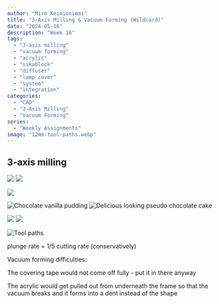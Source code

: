 ```yaml
---
author: "Miro Keimiöniemi"
title: "3-Axis Milling & Vacuum Forming (Wildcard)"
date: "2024-05-16"
description: "Week 16"
tags: 
  - "3-axis milling"
  - "vacuum forming"
  - "acrylic"
  - "sikablock"
  - "diffuser"
  - "lamp cover"
  - "system"
  - "integration"
categories: 
  - "CAD"
  - "3-Axis Milling"
  - "Vacuum Forming"
series: 
  - "Weekly Assignments"
image: "12mm-tool-paths.webp"
---
```


## 3-axis milling

![](measuring-milling-bit.webp)
![](milling-bit.webp)

![](cut-sikablock.webp)

![Chocolate vanilla pudding](prolab-glue.webp)
![Delicious looking pseudo chocolate cake](chocolate-cake.webp)

![](making-a-monolith.webp)
![](glue-setting.webp)

![Tool paths](12mm-tool-paths.webp)


plunge rate = 1/5 cutting rate (conservatively)



Vacuum forming difficulties: 

The covering tape would not come off fully - put it in there anyway

The acrylic would get pulled out from underneath the frame so that the vacuum breaks and it forms into a dent instead of the shape




